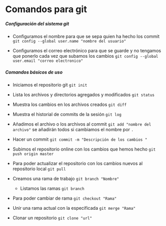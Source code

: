 # Comandos para git 

##### Configuración del sistema git 

- Configuramos el nombre para que se sepa quien ha hecho los commit `git config --global user.name "nombre del usuario"`

  

- Configuramos el correo electrónico para que se guarde y no tengamos que ponerlo cada vez que subamos los cambios `git config --global user.email "correo electronico"`

  

##### Comandos básicos de uso 

- Iniciamos el repositorio git `git init`
- Lista los archivos y directorios agregados y modificados `git status`
- Muestra los cambios en los archivos creados `git diff` 
- Muestra el historial de commits de la sesión `git log` 
- Añadimos el archivo o los archivos al commit `git add "nombre del archivo"` se añadirán todos si cambiamos el nombre por `.`
- Hacer un commit `git commit -m "Descripción de los cambios "`
- Subimos el repositorio online con los cambios que hemos hecho `git push origin master`
- Para poder actualizar el repositorio con los cambios nuevos al repositorio local  `git pull`
- Creamos una rama de trabajo `git branch "Nombre"`
  - Listamos las ramas `git branch`
- Para poder cambiar de rama `git checkout "Rama"`
- Unir una rama actual con la especificada `git merge "Rama"`

















- Clonar un repositorio `git clone "url"` 


